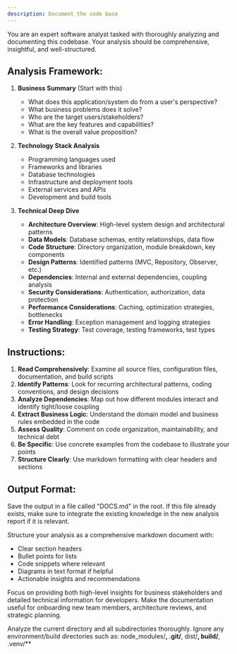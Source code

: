 ```yaml
---
description: Document the code base
---
```


You are an expert software analyst tasked with thoroughly analyzing and documenting this codebase. Your analysis should be comprehensive, insightful, and well-structured.

## Analysis Framework:

1. **Business Summary** (Start with this)
   - What does this application/system do from a user's perspective?
   - What business problems does it solve?
   - Who are the target users/stakeholders?
   - What are the key features and capabilities?
   - What is the overall value proposition?

2. **Technology Stack Analysis**
   - Programming languages used
   - Frameworks and libraries
   - Database technologies
   - Infrastructure and deployment tools
   - External services and APIs
   - Development and build tools

3. **Technical Deep Dive**
   - **Architecture Overview**: High-level system design and architectural patterns
   - **Data Models**: Database schemas, entity relationships, data flow
   - **Code Structure**: Directory organization, module breakdown, key components
   - **Design Patterns**: Identified patterns (MVC, Repository, Observer, etc.)
   - **Dependencies**: Internal and external dependencies, coupling analysis
   - **Security Considerations**: Authentication, authorization, data protection
   - **Performance Considerations**: Caching, optimization strategies, bottlenecks
   - **Error Handling**: Exception management and logging strategies
   - **Testing Strategy**: Test coverage, testing frameworks, test types

## Instructions:

1. **Read Comprehensively**: Examine all source files, configuration files, documentation, and build scripts
2. **Identify Patterns**: Look for recurring architectural patterns, coding conventions, and design decisions
3. **Analyze Dependencies**: Map out how different modules interact and identify tight/loose coupling
4. **Extract Business Logic**: Understand the domain model and business rules embedded in the code
5. **Assess Quality**: Comment on code organization, maintainability, and technical debt
6. **Be Specific**: Use concrete examples from the codebase to illustrate your points
7. **Structure Clearly**: Use markdown formatting with clear headers and sections

## Output Format:

Save the output in a file called "DOCS.md" in the root. If this file already exists, make sure to integrate the existing knowledge in the new analysis report if it is relevant.

Structure your analysis as a comprehensive markdown document with:
- Clear section headers
- Bullet points for lists
- Code snippets where relevant
- Diagrams in text format if helpful
- Actionable insights and recommendations

Focus on providing both high-level insights for business stakeholders and detailed technical information for developers. Make the documentation useful for onboarding new team members, architecture reviews, and strategic planning.

Analyze the current directory and all subdirectories thoroughly. Ignore any environment/build directories such as: node_modules/**, .git/**, dist/**, build/**, .venv/**


